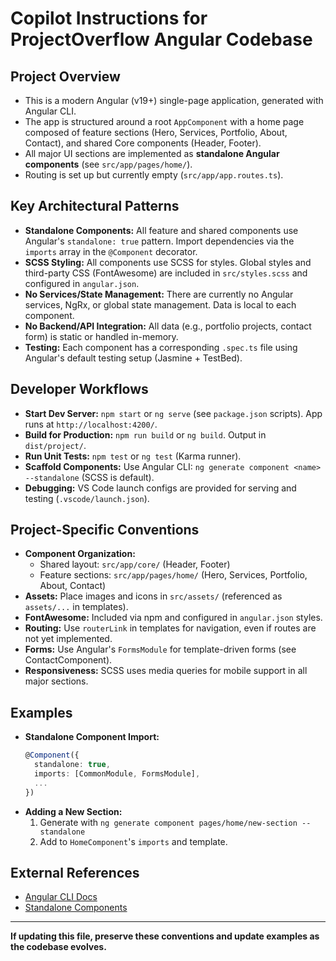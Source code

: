 # Copilot Instructions for ProjectOverflow Angular Codebase

## Project Overview
- This is a modern Angular (v19+) single-page application, generated with Angular CLI.
- The app is structured around a root `AppComponent` with a home page composed of feature sections (Hero, Services, Portfolio, About, Contact), and shared Core components (Header, Footer).
- All major UI sections are implemented as **standalone Angular components** (see `src/app/pages/home/`).
- Routing is set up but currently empty (`src/app/app.routes.ts`).

## Key Architectural Patterns
- **Standalone Components:** All feature and shared components use Angular's `standalone: true` pattern. Import dependencies via the `imports` array in the `@Component` decorator.
- **SCSS Styling:** All components use SCSS for styles. Global styles and third-party CSS (FontAwesome) are included in `src/styles.scss` and configured in `angular.json`.
- **No Services/State Management:** There are currently no Angular services, NgRx, or global state management. Data is local to each component.
- **No Backend/API Integration:** All data (e.g., portfolio projects, contact form) is static or handled in-memory.
- **Testing:** Each component has a corresponding `.spec.ts` file using Angular's default testing setup (Jasmine + TestBed).

## Developer Workflows
- **Start Dev Server:** `npm start` or `ng serve` (see `package.json` scripts). App runs at `http://localhost:4200/`.
- **Build for Production:** `npm run build` or `ng build`. Output in `dist/project/`.
- **Run Unit Tests:** `npm test` or `ng test` (Karma runner).
- **Scaffold Components:** Use Angular CLI: `ng generate component <name> --standalone` (SCSS is default).
- **Debugging:** VS Code launch configs are provided for serving and testing (`.vscode/launch.json`).

## Project-Specific Conventions
- **Component Organization:**
  - Shared layout: `src/app/core/` (Header, Footer)
  - Feature sections: `src/app/pages/home/` (Hero, Services, Portfolio, About, Contact)
- **Assets:** Place images and icons in `src/assets/` (referenced as `assets/...` in templates).
- **FontAwesome:** Included via npm and configured in `angular.json` styles.
- **Routing:** Use `routerLink` in templates for navigation, even if routes are not yet implemented.
- **Forms:** Use Angular's `FormsModule` for template-driven forms (see ContactComponent).
- **Responsiveness:** SCSS uses media queries for mobile support in all major sections.

## Examples
- **Standalone Component Import:**
  ```ts
  @Component({
    standalone: true,
    imports: [CommonModule, FormsModule],
    ...
  })
  ```
- **Adding a New Section:**
  1. Generate with `ng generate component pages/home/new-section --standalone`
  2. Add to `HomeComponent`'s `imports` and template.

## External References
- [Angular CLI Docs](https://angular.dev/tools/cli)
- [Standalone Components](https://angular.dev/guide/standalone-components)

---

**If updating this file, preserve these conventions and update examples as the codebase evolves.**
